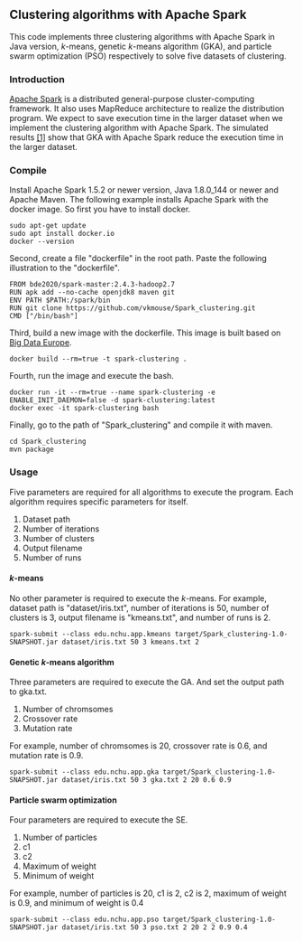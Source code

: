## Clustering algorithms with Apache Spark
This code implements three clustering algorithms with Apache Spark in Java version, *k*-means, genetic *k*-means algorithm (GKA), and particle swarm optimization (PSO) respectively to solve five datasets of clustering.

### Introduction
[Apache Spark](https://spark.apache.org/) is a distributed general-purpose cluster-computing framework. It also uses MapReduce architecture to realize the distribution program. We expect to save execution time in the larger dataset when we implement the clustering algorithm with Apache Spark. The simulated results [[1]](https://doi.org/10.1016/j.jpdc.2017.10.020) show that GKA with Apache Spark reduce the execution time in the larger dataset.

### Compile
Install Apache Spark 1.5.2 or newer version, Java 1.8.0_144 or newer and Apache Maven. The following example installs Apache Spark with the docker image. So first you have to install docker. 

    sudo apt-get update
    sudo apt install docker.io
    docker --version
    
Second, create a file "dockerfile" in the root path. Paste the following illustration to the "dockerfile".

    FROM bde2020/spark-master:2.4.3-hadoop2.7
    RUN apk add --no-cache openjdk8 maven git
    ENV PATH $PATH:/spark/bin
    RUN git clone https://github.com/vkmouse/Spark_clustering.git
    CMD ["/bin/bash"]

Third, build a new image with the dockerfile. This image is built based on [Big Data Europe](https://github.com/big-data-europe/docker-spark).

    docker build --rm=true -t spark-clustering .
    
Fourth, run the image and execute the bash.

    docker run -it --rm=true --name spark-clustering -e ENABLE_INIT_DAEMON=false -d spark-clustering:latest
    docker exec -it spark-clustering bash
    
Finally, go to the path of "Spark_clustering" and compile it with maven.

    cd Spark_clustering
    mvn package

### Usage
Five parameters are required for all algorithms to execute the program. Each algorithm requires specific parameters for itself.
1. Dataset path
2. Number of iterations
3. Number of clusters
4. Output filename
5. Number of runs

#### *k*-means
No other parameter is required to execute the *k*-means. For example, dataset path is "dataset/iris.txt", number of iterations is 50, number of clusters is 3, output filename is "kmeans.txt", and number of runs is 2.

    spark-submit --class edu.nchu.app.kmeans target/Spark_clustering-1.0-SNAPSHOT.jar dataset/iris.txt 50 3 kmeans.txt 2

#### Genetic *k*-means algorithm
Three parameters are required to execute the GA. And set the output path to gka.txt.
1. Number of chromsomes
2. Crossover rate
3. Mutation rate

For example, number of chromsomes is 20, crossover rate is 0.6, and mutation rate is 0.9.
 
    spark-submit --class edu.nchu.app.gka target/Spark_clustering-1.0-SNAPSHOT.jar dataset/iris.txt 50 3 gka.txt 2 20 0.6 0.9


#### Particle swarm optimization
Four parameters are required to execute the SE.
1. Number of particles
2. c1
3. c2
4. Maximum of weight
5. Minimum of weight

For example, number of particles is 20, c1 is 2, c2 is 2, maximum of weight is 0.9, and  minimum of weight is 0.4
 
    spark-submit --class edu.nchu.app.pso target/Spark_clustering-1.0-SNAPSHOT.jar dataset/iris.txt 50 3 pso.txt 2 20 2 2 0.9 0.4

